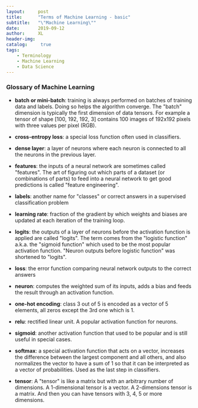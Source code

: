 ```yaml
---
layout:     post
title:      "Terms of Machine Learning - basic"
subtitle:   "\"Machine Learning\""
date:       2019-09-12
author:     XL
header-img: 
catalog: 	 true
tags:
    - Terminology
    - Machine Learning
    - Data Science
---
```


### Glossary of Machine Learning


- **batch or mini-batch**: training is always performed on batches of training data and labels. Doing so helps the algorithm converge. The "batch" dimension is typically the first dimension of data tensors. For example a tensor of shape [100, 192, 192, 3] contains 100 images of 192x192 pixels with three values per pixel (RGB).

- **cross-entropy loss**: a special loss function often used in classifiers.

- **dense layer**: a layer of neurons where each neuron is connected to all the neurons in the previous layer.

- **features**: the inputs of a neural network are sometimes called "features". The art of figuring out which parts of a dataset (or combinations of parts) to feed into a neural network to get good predictions is called "feature engineering".

- **labels**: another name for "classes" or correct answers in a supervised classification problem

- **learning rate**: fraction of the gradient by which weights and biases are updated at each iteration of the training loop.

- **logits**: the outputs of a layer of neurons before the activation function is applied are called "logits". The term comes from the "logistic function" a.k.a. the "sigmoid function" which used to be the most popular activation function. "Neuron outputs before logistic function" was shortened to "logits".

- **loss**: the error function comparing neural network outputs to the correct answers

- **neuron**: computes the weighted sum of its inputs, adds a bias and feeds the result through an activation function.

- **one-hot encoding**: class 3 out of 5 is encoded as a vector of 5 elements, all zeros except the 3rd one which is 1.

- **relu**: rectified linear unit. A popular activation function for neurons.

- **sigmoid**: another activation function that used to be popular and is still useful in special cases.

- **softmax**: a special activation function that acts on a vector, increases the difference between the largest component and all others, and also normalizes the vector to have a sum of 1 so that it can be interpreted as a vector of probabilities. Used as the last step in classifiers.

- **tensor**: A "tensor" is like a matrix but with an arbitrary number of dimensions. A 1-dimensional tensor is a vector. A 2-dimensions tensor is a matrix. And then you can have tensors with 3, 4, 5 or more dimensions.